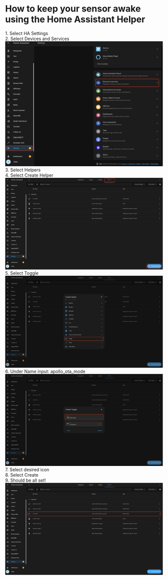 # How to keep your sensor awake using the Home Assistant Helper

1\. Select HA Settings<br>2\. Select Devices and Services<br>![](../../../assets/screenshot-2024-10-22-at-2-00-40-pm.png)<br>3\. Select Helpers<br>4\. Select Create Helper<br>![](../../../assets/screenshot-2024-10-22-at-2-02-07-pm.png)<br>5\. Select Toggle<br>![](../../../assets/screenshot-2024-10-22-at-2-07-53-pm.png)<br>6\. Under Name input: apollo\_ota\_mode<br>![](../../../assets/screenshot-2024-10-22-at-2-08-41-pm.png)<br>7\. Select desired icon<br>8\. Select Create<br>9\. Should be all set!<br>![](../../../assets/screenshot-2024-10-22-at-2-13-50-pm.png)